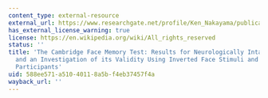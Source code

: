 ```yaml
---
content_type: external-resource
external_url: https://www.researchgate.net/profile/Ken_Nakayama/publication/7593331_The_Cambridge_Face_Memory_Test_results_for_neurologically_intact_individuals_and_an_investigation_of_its_validity_using_inverted_face_stimuli_and_prosopagnosic_participants/
has_external_license_warning: true
license: https://en.wikipedia.org/wiki/All_rights_reserved
status: ''
title: 'The Cambridge Face Memory Test: Results for Neurologically Intact Individuals
  and an Investigation of its Validity Using Inverted Face Stimuli and Prosopagnosic
  Participants'
uid: 588ee571-a510-4011-8a5b-f4eb37457f4a
wayback_url: ''
---
```

